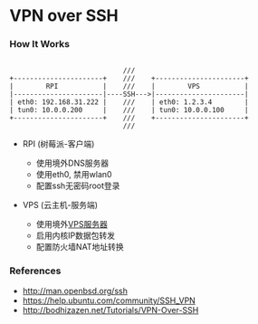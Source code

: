VPN over SSH
============

### How It Works

```

                            ///
+----------------------+    ///    +----------------------+
|        RPI           |    ///    |        VPS           |
|----------------------|----SSH--->|----------------------|
| eth0: 192.168.31.222 |    ///    | eth0: 1.2.3.4        |
| tun0: 10.0.0.200     |    ///    | tun0: 10.0.0.100     |
+----------------------+    ///    +----------------------+
                            ///

```

- RPI (树莓派-客户端)
  - 使用境外DNS服务器
  - 使用eth0, 禁用wlan0
  - 配置ssh无密码root登录

- VPS (云主机-服务端)
  - 使用境外[VPS服务器][1]
  - 启用内核IP数据包转发
  - 配置防火墙NAT地址转换


### References

- <http://man.openbsd.org/ssh>
- <https://help.ubuntu.com/community/SSH_VPN>
- <http://bodhizazen.net/Tutorials/VPN-Over-SSH>

[1]: <http://www.vultr.com/?ref=6821947>

